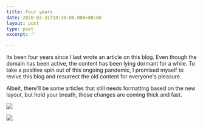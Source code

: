 ```yaml
---
title: Four years
date: 2020-03-31T18:30:00.000+00:00
layout: post
type: post
excerpt: ''

---
```

Its been four years since I last wrote an article on this blog. Even though the domain has been active, the content has been lying dormant for a while. To take a positive spin out of this ongoing pandemic, I promised myself to revive this blog and resurrect the old content for everyone's pleasure.

Albeit, there'll be some articles that still needs formatting based on the new layout, but hold your breath, those changes are coming thick and fast.

![](https://res.cloudinary.com/dw9fem4ki/image/upload/c_scale,q_100,w_1436/v1585653017/smartmockups_k8frujno_jdep2z.jpg)

<!-- more -->

![](https://res.cloudinary.com/dw9fem4ki/image/upload/c_scale,q_100,w_1878/v1585653017/smartmockups_k8frtvx0_u8ujyg.jpg)